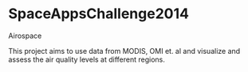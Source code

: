 SpaceAppsChallenge2014
======================

Airospace

This project aims to use data from MODIS, OMI et. al and visualize and assess the air quality levels at different regions.
